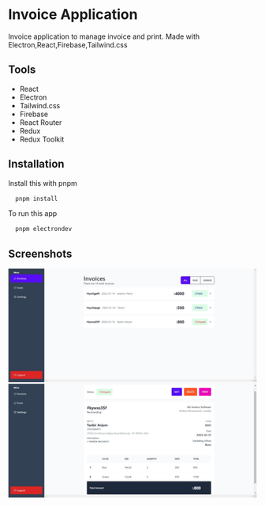 # Invoice Application

Invoice application to manage invoice and print. Made with Electron,React,Firebase,Tailwind.css

## Tools

- React
- Electron
- Tailwind.css
- Firebase
- React Router
- Redux
- Redux Toolkit

## Installation

Install this with pnpm

```bash
  pnpm install
```

To run this app

```bash
  pnpm electrondev
```

## Screenshots

![App Screenshot](https://raw.githubusercontent.com/tanbiranjum/electron-react-invoice-application/main/screenshot/1.jpg)
![App Screenshot](https://raw.githubusercontent.com/tanbiranjum/electron-react-invoice-application/main/screenshot/2.jpg)
